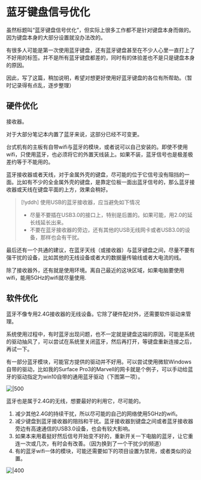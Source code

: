 # 蓝牙键盘信号优化
虽然标题叫“蓝牙键盘信号优化”，但实际上很多工作都不是针对键盘本身而做的。因为键盘本身的大部分设置就没办法改的。

有很多人可能是第一次使用蓝牙键盘，还有蓝牙键盘甚至在不少人心里一直打上了不好用的标签。并不是所有蓝牙键盘都差的，同时有的体验差也不是只是键盘本身的原因。

因此，写了这篇，稍加说明，希望对想更好使用好蓝牙键盘的各位有所帮助。（暂时记录得有点乱，逐步整理）


## 硬件优化

接收器。

对于大部分笔记本内置了蓝牙来说，这部分已经不可变更。

台式机有的主板有自带wifi与蓝牙的模块，或者说可以自己安装的。即使不使用wifi，只使用蓝牙，也必须将它的外置天线装上。如果不装，蓝牙信号也是极差极差约等于不能用的。

蓝牙接收器或者天线，对于金属外壳的键盘，尽可能的位于它信号没有阻挡的一面。比如有不少的全金属外壳的键盘，是靠定位板一面出蓝牙信号的，那么蓝牙接收器或天线在键盘平面的上方，效果会稍好。

> [!yddh] 使用USB的蓝牙接收器，应当避免如下情况
> - 尽量不要插在USB3.0的接口上，特别是后置的。如果可能，用2.0的延长线延长出来。
> - 不要在蓝牙接收器的旁边，还有其他的USB无线网卡或者USB3.0的设备，那样也会有干扰。

最后还有一个共通的建议，在蓝牙天线（或接收器）与蓝牙键盘之间，尽量不要有强干扰的设备，比如其他的无线设备或者大的数据量传输线或者大电流的线。

除了接收器外，还有就是使用环境。离自己最近的这块区域，如果电脑要使用wifi，能用5GHz的wifi就尽量使用.


## 软件优化

蓝牙不像专用2.4G接收器的无线设备。它除了硬件配对外，还需要软件驱动来管理。

系统使用过程中，有时蓝牙出现问题，也不一定就是键盘这端的原因，可能是系统的驱动抽风了，可以尝试在系统里关闭蓝牙，然后再打开，等键盘重新连接之后，再试一下。

有一部分蓝牙模块，可能官方提供的驱动并不好用。可以尝试使用微软Windows自带的驱动，比如我的Surface Pro3的Marvell的网卡就是个例子，可以手动给蓝牙的驱动指定为win10自带的通用蓝牙驱动（下图第一项）。

![|500](assets/marvellbluetooth.png)


蓝牙也是属于2.4G的无线，想要最好的利用它，尽可能的。
  1. 减少其他2.4G的持续干扰，所以尽可能的自己的网络使用5GHz的wifi。
  2. 减少键盘到蓝牙接收器的阻挡和干扰。蓝牙接收器到键盘之间或者蓝牙接收器旁边有高速通信的USB3.0设备，也会有较大影响。
  3. 如果本来用着挺好然后信号开始变不好的，重新开关一下电脑的蓝牙，让它重连一次或几次，有时会有改善。（因为换到了一个干扰少的频道）
  4. 有的蓝牙wifi一体的模块，可能还需要如下的项目设置为禁用，或者类似的设置。

![|400](assets/ble_series_01.png)

